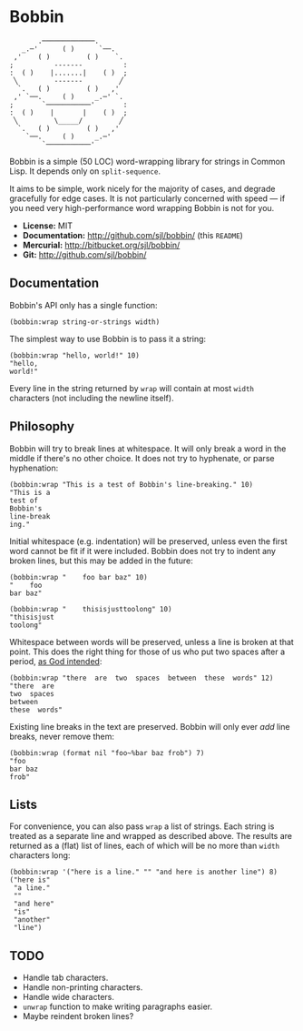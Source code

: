 Bobbin
======

```
       .─────────────.
   _.─'      ( )      `──.
 ,'    ( )         ( )    `.
;          -------          :
:  ( )    |.......|    ( )  ;
 ╲         -------         ╱
  `.   ( )         ( )   ,'
 ,' `──.     ( )     _.─' `.
;       `───────────'       :
:  ( )    |       |    ( )  ;
 ╲         \_____/         ╱
  `.   ( )         ( )   ,'
    `──.     ( )     _.─'
        `───────────'
```

Bobbin is a simple (50 LOC) word-wrapping library for strings in Common Lisp.
It depends only on `split-sequence`.

It aims to be simple, work nicely for the majority of cases, and degrade
gracefully for edge cases.  It is not particularly concerned with speed — if you
need very high-performance word wrapping Bobbin is not for you.

* **License:** MIT
* **Documentation:** <http://github.com/sjl/bobbin/> (this `README`)
* **Mercurial:** <http://bitbucket.org/sjl/bobbin/>
* **Git:** <http://github.com/sjl/bobbin/>

Documentation
-------------

Bobbin's API only has a single function:

    (bobbin:wrap string-or-strings width)

The simplest way to use Bobbin is to pass it a string:

    (bobbin:wrap "hello, world!" 10)
    "hello,
    world!"

Every line in the string returned by `wrap` will contain at most `width`
characters (not including the newline itself).

Philosophy
----------

Bobbin will try to break lines at whitespace.  It will only break a word in the
middle if there's no other choice.  It does not try to hyphenate, or parse
hyphenation:

    (bobbin:wrap "This is a test of Bobbin's line-breaking." 10)
    "This is a
    test of
    Bobbin's
    line-break
    ing."

Initial whitespace (e.g. indentation) will be preserved, unless even the first
word cannot be fit if it were included.  Bobbin does not try to indent any
broken lines, but this may be added in the future:

    (bobbin:wrap "    foo bar baz" 10)
    "    foo
    bar baz"

    (bobbin:wrap "    thisisjusttoolong" 10)
    "thisisjust
    toolong"

Whitespace between words will be preserved, unless a line is broken at that
point.  This does the right thing for those of us who put two spaces after
a period, [as God
intended](https://web.archive.org/web/20171125050610/http://www.heracliteanriver.com/?p=324):

    (bobbin:wrap "there  are  two  spaces  between  these  words" 12)
    "there  are
    two  spaces
    between
    these  words"

Existing line breaks in the text are preserved.  Bobbin will only ever *add*
line breaks, never remove them:

    (bobbin:wrap (format nil "foo~%bar baz frob") 7)
    "foo
    bar baz
    frob"

Lists
-----

For convenience, you can also pass `wrap` a list of strings.  Each string is
treated as a separate line and wrapped as described above.  The results are
returned as a (flat) list of lines, each of which will be no more than `width`
characters long:

    (bobbin:wrap '("here is a line." "" "and here is another line") 8)
    ("here is"
     "a line."
     ""
     "and here"
     "is"
     "another"
     "line")

TODO
----

* Handle tab characters.
* Handle non-printing characters.
* Handle wide characters.
* `unwrap` function to make writing paragraphs easier.
* Maybe reindent broken lines?
